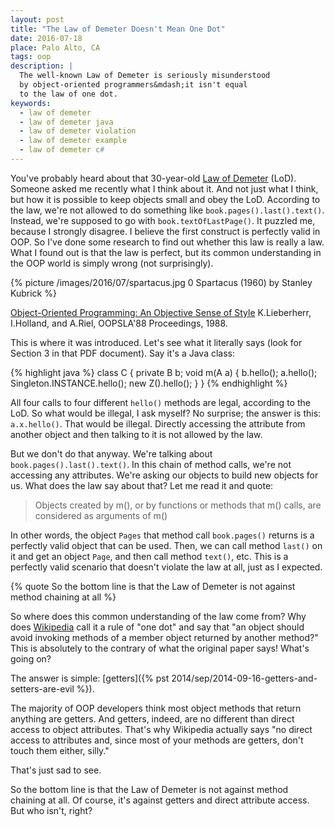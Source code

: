 ```yaml
---
layout: post
title: "The Law of Demeter Doesn't Mean One Dot"
date: 2016-07-18
place: Palo Alto, CA
tags: oop
description: |
  The well-known Law of Demeter is seriously misunderstood
  by object-oriented programmers&mdash;it isn't equal
  to the law of one dot.
keywords:
  - law of demeter
  - law of demeter java
  - law of demeter violation
  - law of demeter example
  - law of demeter c#
---
```


You've probably heard about that 30-year-old
[Law of Demeter](https://en.wikipedia.org/wiki/Law_of_Demeter) (LoD). Someone
asked me recently what I think about it. And not just what I think, but
how it is possible to keep objects small and obey the LoD. According to the
law, we're not allowed to do something like `book.pages().last().text()`.
Instead, we're supposed to go with `book.textOfLastPage()`.
It puzzled me, because I strongly disagree. I believe the first construct
is perfectly valid in OOP. So I've done some research to find out
whether this law is really a law. What I found out is that the law is
perfect, but its common understanding in the OOP world is simply wrong
(not surprisingly).

<!--more-->

{% picture /images/2016/07/spartacus.jpg 0 Spartacus (1960) by Stanley Kubrick %}

[Object-Oriented Programming: An Objective Sense of Style](http://www.ccs.neu.edu/research/demeter/papers/law-of-demeter/oopsla88-law-of-demeter.pdf)
K.Lieberherr, I.Holland, and A.Riel, OOPSLA'88 Proceedings, 1988.

This is where it was introduced. Let's see what it literally says (look for
Section 3 in that PDF document). Say it's a Java class:

{% highlight java %}
class C {
  private B b;
  void m(A a) {
    b.hello();
    a.hello();
    Singleton.INSTANCE.hello();
    new Z().hello();
  }
}
{% endhighlight %}

All four calls to four different `hello()` methods are legal, according
to the LoD. So what would be illegal, I ask myself? No surprise;
the answer is this: `a.x.hello()`. That would be illegal. Directly
accessing the attribute from another object and then talking to it
is not allowed by the law.

But we don't do that anyway. We're talking about `book.pages().last().text()`.
In this chain of method calls, we're not accessing any attributes. We're
asking our objects to build new objects for us. What does the law say about
that? Let me read it and quote:

> Objects created by m(), or by functions or methods that m() calls, are considered as arguments of m()

In other words, the object `Pages` that method call `book.pages()` returns
is a perfectly valid object that can be used. Then, we can call method
`last()` on it and get an object `Page`, and then call method `text()`, etc. This
is a perfectly valid scenario that doesn't violate the law at all, just
as I expected.

{% quote So the bottom line is that the Law of Demeter is not against method chaining at all %}

So where does this common understanding of the law come from? Why does
[Wikipedia](https://en.wikipedia.org/wiki/Law_of_Demeter)
call it a rule of "one dot" and say that
"an object should avoid invoking methods of a member object returned by another method?"
This is absolutely to the contrary of what the original paper says!
What's going on?

The answer is simple: [getters]({% pst 2014/sep/2014-09-16-getters-and-setters-are-evil %}).

The majority of OOP developers think most object methods that
return anything are getters. And getters, indeed, are no different than
direct access to object attributes. That's why Wikipedia actually says
"no direct access to attributes and, since most of your methods are getters,
don't touch them either, silly."

That's just sad to see.

So the bottom line is that the Law of Demeter is not against
method chaining at all. Of course, it's against getters and direct attribute
access. But who isn't, right?
